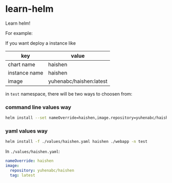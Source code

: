 # learn-helm

Learn helm!

For example:

If you want deploy a instance like

| key           | value                   |
| ------------- | ----------------------- |
| chart name    | haishen                 |
| instance name | haishen                 |
| image         | yuhenabc/haishen:latest |

in `test` namespace, there will be two ways to choosen from:

### command line values way

```bash
helm install --set nameOverride=haishen,image.repository=yuhenabc/haishen haishen ./webapp -n test
```

### yaml values way

```bash
helm install -f ./values/haishen.yaml haishen ./webapp -n test
```

In `./values/haishen.yaml`:

```yaml
nameOverride: haishen
image:
  repository: yuhenabc/haishen
  tag: latest
```
